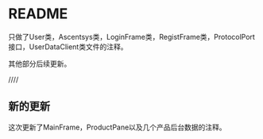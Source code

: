 # README

只做了User类，Ascentsys类，LoginFrame类，RegistFrame类，ProtocolPort接口，UserDataClient类文件的注释。

其他部分后续更新。



////

## 新的更新

这次更新了MainFrame，ProductPane以及几个产品后台数据的注释。
